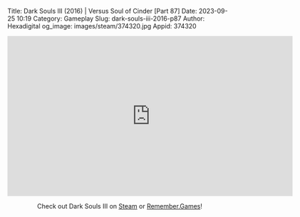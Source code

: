 Title: Dark Souls III (2016) | Versus Soul of Cinder [Part 87]
Date: 2023-09-25 10:19
Category: Gameplay
Slug: dark-souls-iii-2016-p87
Author: Hexadigital
og_image: images/steam/374320.jpg
Appid: 374320

<center><iframe src="https://www.youtube.com/embed/M_cXMBBBAy8?feature=oembed" allow="accelerometer; autoplay; encrypted-media; gyroscope; picture-in-picture" width="640" height="360" frameborder="0"></iframe>

Check out Dark Souls III on [Steam](https://store.steampowered.com/app/374320/?curator_clanid=34633900) or [Remember.Games](https://remember.games/game/340/dark-souls-iii/)!</center>